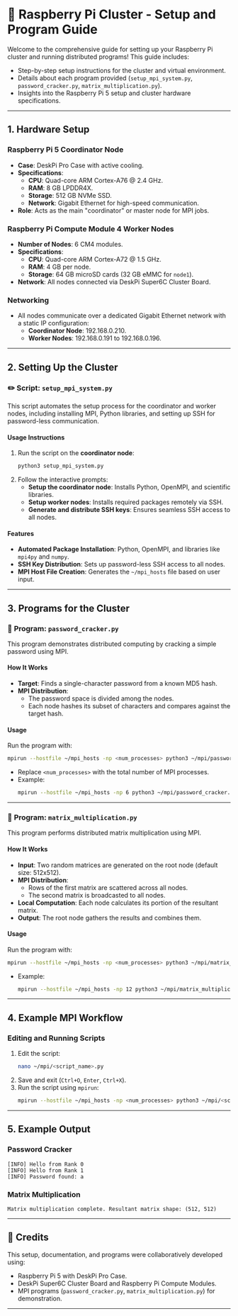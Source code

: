 
# 🚀 **Raspberry Pi Cluster - Setup and Program Guide**

Welcome to the comprehensive guide for setting up your Raspberry Pi cluster and running distributed programs! 
This guide includes:
- Step-by-step setup instructions for the cluster and virtual environment.
- Details about each program provided (`setup_mpi_system.py`, `password_cracker.py`, `matrix_multiplication.py`).
- Insights into the Raspberry Pi 5 setup and cluster hardware specifications.

---

## **1. Hardware Setup**

### **Raspberry Pi 5 Coordinator Node**
- **Case**: DeskPi Pro Case with active cooling.
- **Specifications**:
  - **CPU**: Quad-core ARM Cortex-A76 @ 2.4 GHz.
  - **RAM**: 8 GB LPDDR4X.
  - **Storage**: 512 GB NVMe SSD.
  - **Network**: Gigabit Ethernet for high-speed communication.
- **Role**: Acts as the main "coordinator" or master node for MPI jobs.

### **Raspberry Pi Compute Module 4 Worker Nodes**
- **Number of Nodes**: 6 CM4 modules.
- **Specifications**:
  - **CPU**: Quad-core ARM Cortex-A72 @ 1.5 GHz.
  - **RAM**: 4 GB per node.
  - **Storage**: 64 GB microSD cards (32 GB eMMC for `node1`).
- **Network**: All nodes connected via DeskPi Super6C Cluster Board.

### **Networking**
- All nodes communicate over a dedicated Gigabit Ethernet network with a static IP configuration:
  - **Coordinator Node**: 192.168.0.210.
  - **Worker Nodes**: 192.168.0.191 to 192.168.0.196.

---

## **2. Setting Up the Cluster**

### ✏️ **Script: `setup_mpi_system.py`**
This script automates the setup process for the coordinator and worker nodes, including installing MPI, Python libraries, and setting up SSH for password-less communication.

#### **Usage Instructions**
1. Run the script on the **coordinator node**:
   ```bash
   python3 setup_mpi_system.py
   ```
2. Follow the interactive prompts:
   - **Setup the coordinator node**: Installs Python, OpenMPI, and scientific libraries.
   - **Setup worker nodes**: Installs required packages remotely via SSH.
   - **Generate and distribute SSH keys**: Ensures seamless SSH access to all nodes.

#### **Features**
- **Automated Package Installation**: Python, OpenMPI, and libraries like `mpi4py` and `numpy`.
- **SSH Key Distribution**: Sets up password-less SSH access to all nodes.
- **MPI Host File Creation**: Generates the `~/mpi_hosts` file based on user input.

---

## **3. Programs for the Cluster**

### 🔑 **Program: `password_cracker.py`**
This program demonstrates distributed computing by cracking a simple password using MPI.

#### **How It Works**
- **Target**: Finds a single-character password from a known MD5 hash.
- **MPI Distribution**:
  - The password space is divided among the nodes.
  - Each node hashes its subset of characters and compares against the target hash.

#### **Usage**
Run the program with:
```bash
mpirun --hostfile ~/mpi_hosts -np <num_processes> python3 ~/mpi/password_cracker.py
```
- Replace `<num_processes>` with the total number of MPI processes.
- Example:
  ```bash
  mpirun --hostfile ~/mpi_hosts -np 6 python3 ~/mpi/password_cracker.py
  ```

---

### 🧮 **Program: `matrix_multiplication.py`**
This program performs distributed matrix multiplication using MPI.

#### **How It Works**
- **Input**: Two random matrices are generated on the root node (default size: 512x512).
- **MPI Distribution**:
  - Rows of the first matrix are scattered across all nodes.
  - The second matrix is broadcasted to all nodes.
- **Local Computation**: Each node calculates its portion of the resultant matrix.
- **Output**: The root node gathers the results and combines them.

#### **Usage**
Run the program with:
```bash
mpirun --hostfile ~/mpi_hosts -np <num_processes> python3 ~/mpi/matrix_multiplication.py
```
- Example:
  ```bash
  mpirun --hostfile ~/mpi_hosts -np 12 python3 ~/mpi/matrix_multiplication.py
  ```

---

## **4. Example MPI Workflow**

### **Editing and Running Scripts**
1. Edit the script:
   ```bash
   nano ~/mpi/<script_name>.py
   ```
2. Save and exit (`Ctrl+O`, `Enter`, `Ctrl+X`).
3. Run the script using `mpirun`:
   ```bash
   mpirun --hostfile ~/mpi_hosts -np <num_processes> python3 ~/mpi/<script_name>.py
   ```

---

## **5. Example Output**

### **Password Cracker**
```plaintext
[INFO] Hello from Rank 0
[INFO] Hello from Rank 1
[INFO] Password found: a
```

### **Matrix Multiplication**
```plaintext
Matrix multiplication complete. Resultant matrix shape: (512, 512)
```

---

## 🙌 **Credits**
This setup, documentation, and programs were collaboratively developed using:
- Raspberry Pi 5 with DeskPi Pro Case.
- DeskPi Super6C Cluster Board and Raspberry Pi Compute Modules.
- MPI programs (`password_cracker.py`, `matrix_multiplication.py`) for demonstration.

---

